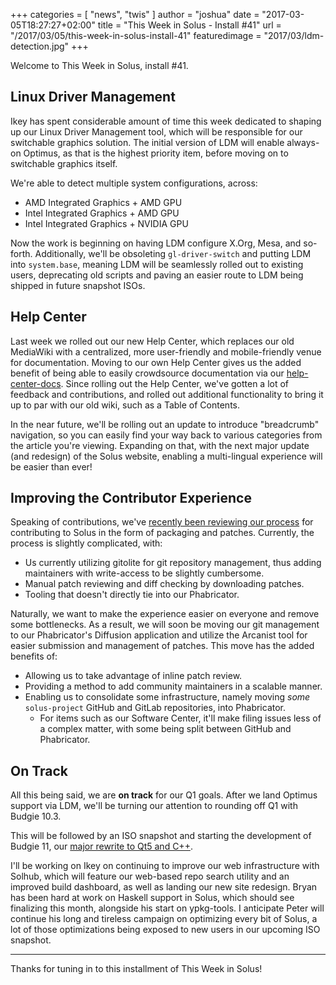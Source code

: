 +++
categories = [
"news",
"twis"
]
author = "joshua"
date = "2017-03-05T18:27:27+02:00"
title = "This Week in Solus - Install #41"
url = "/2017/03/05/this-week-in-solus-install-41"
featuredimage = "2017/03/ldm-detection.jpg"
+++

Welcome to This Week in Solus, install #41.

## Linux Driver Management

Ikey has spent considerable amount of time this week dedicated to shaping up our Linux Driver Management tool, which will be responsible for our switchable graphics solution. The initial version of LDM will enable always-on Optimus, as that is the highest priority item, before moving on to switchable graphics itself.

We're able to detect multiple system configurations, across:

- AMD Integrated Graphics + AMD GPU
- Intel Integrated Graphics + AMD GPU
- Intel Integrated Graphics + NVIDIA GPU

Now the work is beginning on having LDM configure X.Org, Mesa, and so-forth. Additionally, we'll be obsoleting `gl-driver-switch` and putting LDM into `system.base`, meaning LDM will be seamlessly rolled out to existing users, deprecating old scripts and paving an easier route to LDM being shipped in future snapshot ISOs.

## Help Center

Last week we rolled out our new Help Center, which replaces our old MediaWiki with a centralized, more user-friendly and mobile-friendly venue for documentation. Moving to our own Help Center gives us the added benefit of being able to easily crowdsource documentation via our [help-center-docs](https://github.com/solus-project/help-center-docs). Since rolling out the Help Center, we've gotten a lot of feedback and contributions, and rolled out additional functionality to bring it up to par with our old wiki, such as a Table of Contents.

In the near future, we'll be rolling out an update to introduce "breadcrumb" navigation, so you can easily find your way back to various categories from the article you're viewing. Expanding on that, with the next major update (and redesign) of the Solus website, enabling a multi-lingual experience will be easier than ever!

## Improving the Contributor Experience

Speaking of contributions, we've [recently been reviewing our process](https://dev.solus-project.com/T2616) for contributing to Solus in the form of packaging and patches. Currently, the process is slightly complicated, with:

- Us currently utilizing gitolite for git repository management, thus adding maintainers with write-access to be slightly cumbersome.
- Manual patch reviewing and diff checking by downloading patches.
- Tooling that doesn't directly tie into our Phabricator.

Naturally, we want to make the experience easier on everyone and remove some bottlenecks. As a result, we will soon be moving our git management to our Phabricator's Diffusion application and utilize the Arcanist tool for easier submission and management of patches. This move has the added benefits of:

- Allowing us to take advantage of inline patch review.
- Providing a method to add community maintainers in a scalable manner.
- Enabling us to consolidate some infrastructure, namely moving *some*  `solus-project` GitHub and GitLab repositories, into Phabricator.
  - For items such as our Software Center, it'll make filing issues less of a complex matter, with some being split between GitHub and Phabricator.

## On Track

All this being said, we are **on track** for our Q1 goals. After we land Optimus support via LDM, we'll be turning our attention to rounding off Q1 with Budgie 10.3.

This will be followed by an ISO snapshot and starting the development of Budgie 11, our [major rewrite to Qt5 and C++](https://budgie-desktop.org/2017/01/25/kicking-off-budgie-11/).

I'll be working on Ikey on continuing to improve our web infrastructure with Solhub, which will feature our web-based repo search utility and an improved build dashboard, as well as landing our new site redesign. Bryan has been hard at work on Haskell support in Solus, which should see finalizing this month, alongside his start on ypkg-tools. I anticipate Peter will continue his long and tireless campaign on optimizing every bit of Solus, a lot of those optimizations being exposed to new users in our upcoming ISO snapshot.

---

Thanks for tuning in to this installment of This Week in Solus!